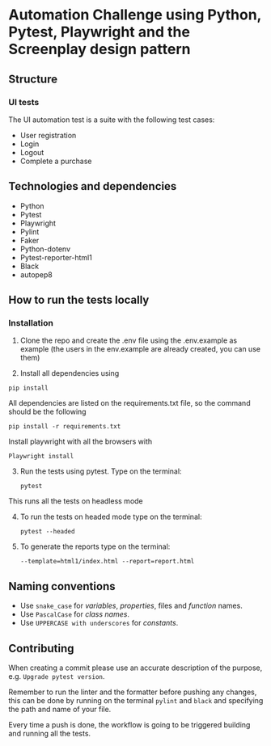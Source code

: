 # Automation Challenge using Python, Pytest, Playwright and the Screenplay design pattern

## Structure
   
### UI tests

The UI automation test is a suite with the following test cases:

   * User registration 
   * Login
   * Logout
   * Complete a purchase
   

## Technologies and dependencies

* Python 
* Pytest
* Playwright 
* Pylint
* Faker
* Python-dotenv
* Pytest-reporter-html1
* Black
* autopep8

## How to run the tests locally

### Installation

1. Clone the repo and create the .env file using the .env.example as example (the users in the env.example are already created, you can use them)

2. Install all dependencies using
 ```
 pip install
   ```
All dependencies are listed on the requirements.txt file, so the command should be the following

 ```
 pip install -r requirements.txt
   ```

Install playwright with all the browsers with 

 ```
 Playwright install
   ```

3. Run the tests using pytest. Type on the terminal:

   ```
   pytest
   ```
This runs all the tests on headless mode 

4. To run the tests on headed mode type on the terminal:

   ```
   pytest --headed
   ```
   
4. To generate the reports type on the terminal:

   ```
   --template=html1/index.html --report=report.html
   ```
   
## Naming conventions

* Use `snake_case` for _variables_, _properties_, files and _function_ names.
* Use `PascalCase` for _class names_.
* Use `UPPERCASE with underscores` for _constants_.

## Contributing

When creating a commit please use an accurate description of the purpose, e.g. `Upgrade pytest version`.

Remember to run the linter and the formatter before pushing any changes, this can be done by running on the terminal `pylint` and `black` and specifying the path and name of your file.

Every time a push is done, the workflow is going to be triggered building and running all the tests.
